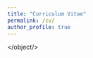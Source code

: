 ```yaml
---
title: "Curriculum Vitae"
permalink: /cv/
author_profile: true
---
```


<object data="https://jimbodonahue.github.io/assets/Donahue_CV.pdf" width="1000" height="1000" type='application/pdf'></object/>

